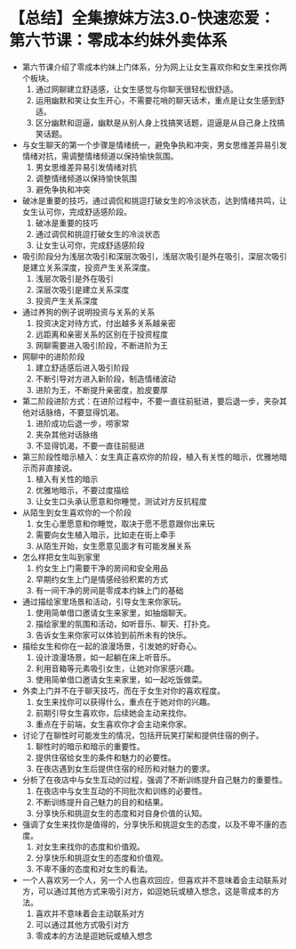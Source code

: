 # 【总结】全集撩妹方法3.0-快速恋爱：第六节课：零成本约妹外卖体系

-   第六节课介绍了零成本约妹上门体系，分为网上让女生喜欢你和女生来找你两个板块。
    1.  通过网聊建立舒适感，让女生感觉与你聊天很轻松很舒适。
    2.  运用幽默和笑让女生开心，不需要花哨的聊天话术，重点是让女生感到舒适。
    3.  区分幽默和逗逼，幽默是从别人身上找搞笑话题，逗逼是从自己身上找搞笑话题。
-   与女生聊天的第一个步骤是情绪统一，避免争执和冲突，男女思维差异易引发情绪对抗，需调整情绪频道以保持愉快氛围。
    1.  男女思维差异易引发情绪对抗
    2.  调整情绪频道以保持愉快氛围
    3.  避免争执和冲突
-   破冰是重要的技巧，通过调侃和挑逗打破女生的冷淡状态，达到情绪共鸣，让女生认可你，完成舒适感阶段。
    1.  破冰是重要的技巧
    2.  通过调侃和挑逗打破女生的冷淡状态
    3.  让女生认可你，完成舒适感阶段
-   吸引阶段分为浅层次吸引和深层次吸引，浅层次吸引是外在吸引，深层次吸引是建立关系深度，投资产生关系深度。
    1.  浅层次吸引是外在吸引
    2.  深层次吸引是建立关系深度
    3.  投资产生关系深度
-   通过养狗的例子说明投资与关系的关系
    1.  投资决定对待方式，付出越多关系越亲密
    2.  远距离和亲密关系的区别在于投资程度
    3.  网聊需要进入吸引阶段，不断进阶为王
-   网聊中的进阶阶段
    1.  建立舒适感后进入吸引阶段
    2.  不断引导对方进入新阶段，制造情绪波动
    3.  进阶为王，不断提升亲密度，脸皮要厚
-   第二阶段进阶方式：在进阶过程中，不要一直往前挺进，要后退一步，夹杂其他对话脉络，不要显得饥渴。
    1.  进阶成功后退一步，唠家常
    2.  夹杂其他对话脉络
    3.  不显得饥渴，不要一直往前挺进
-   第三阶段性暗示植入：女生真正喜欢你的阶段，植入有关性的暗示，优雅地暗示而非直接说。
    1.  植入有关性的暗示
    2.  优雅地暗示，不要过度描绘
    3.  让女生口头承认愿意和你睡觉，测试对方反抗程度
-   从陌生到女生喜欢你的一个阶段
    1.  女生心里愿意和你睡觉，取决于愿不愿意跟你出来玩
    2.  需要向女生植入暗示，比如走在街上牵手
    3.  从陌生开始，女生愿意见面才有可能发展关系
-   怎么样把女生叫到家里
    1.  约女生上门需要干净的房间和安全用品
    2.  早期约女生上门是情感经验积累的方式
    3.  有一间干净的房间是零成本约妹上门的基础
-   通过描绘家里场景和活动，引导女生来你家玩。
    1.  使用简单借口邀请女生来家里，如抽烟聊天。
    2.  描绘家里的氛围和活动，如听音乐、聊天、打扑克。
    3.  告诉女生来你家可以体验到前所未有的快乐。
-   描绘女生和你在一起的浪漫场景，引发她的好奇心。
    1.  设计浪漫场景，如一起躺在床上听音乐。
    2.  利用音箱等元素吸引女生，让她对你家感兴趣。
    3.  使用简单借口邀请女生来家里，如一起吃饭做菜。
-   外卖上门并不在于聊天技巧，而在于女生对你的喜欢程度。
    1.  女生来找你可以获得什么，重点在于她对你的兴趣。
    2.  前期引导女生喜欢你，后续她会主动来找你。
    3.  重点在于前端，女生喜欢你才会主动来你家。
-   讨论了在聊性时可能发生的情况，包括开玩笑打架和提供住宿的例子。
    1.  聊性时的暗示和暗示的重要性。
    2.  提供住宿给女生的条件和魅力的必要性。
    3.  在夜店遇到女生后提供住宿的经历和对魅力的要求。
-   分析了在夜店中与女生互动的过程，强调了不断训练提升自己魅力的重要性。
    1.  在夜店中与女生互动的不同批次和训练的必要性。
    2.  不断训练提升自己魅力的目的和结果。
    3.  分享快乐和挑逗女生的态度和对自身价值的认知。
-   强调了女生来找你是值得的，分享快乐和挑逗女生的态度，以及不卑不康的态度。
    1.  对女生来找你的态度和价值观。
    2.  分享快乐和挑逗女生的态度和价值观。
    3.  不卑不康的态度和对女生的看法。
-   一个人喜欢另一个人，另一个人也喜欢回应，但喜欢并不意味着会主动联系对方，可以通过其他方式来吸引对方，如逗她玩或植入想念，这是零成本的方法。
    1.  喜欢并不意味着会主动联系对方
    2.  可以通过其他方式吸引对方
    3.  零成本的方法是逗她玩或植入想念